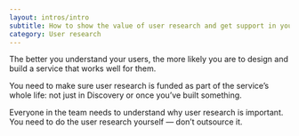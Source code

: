 ```yaml
---
layout: intros/intro
subtitle: How to show the value of user research and get support in your agency.
category: User research
---
```


The better you understand your users, the more likely you are to design and build a service that works well for them.

You need to make sure user research is funded as part of the service’s whole life: not just in Discovery or once you’ve built something.

Everyone in the team needs to understand why user research is important. You need to do the user research yourself — don’t outsource it.

